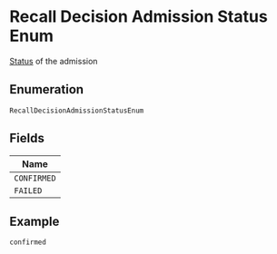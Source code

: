 
# Recall Decision Admission Status Enum

[Status](http://draft-api-docs.form3.tech/api.html#enumerations-payment-admission-status) of the admission

## Enumeration

`RecallDecisionAdmissionStatusEnum`

## Fields

| Name |
|  --- |
| `CONFIRMED` |
| `FAILED` |

## Example

```
confirmed
```

